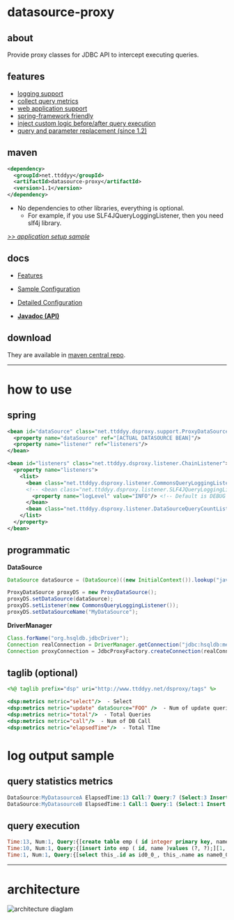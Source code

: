 
# datasource-proxy

## about

Provide proxy classes for JDBC API to intercept executing queries.

## features

- [logging support](https://github.com/ttddyy/datasource-proxy/wiki/Feature#wiki-feature_1)
- [collect query metrics](https://github.com/ttddyy/datasource-proxy/wiki/Feature#wiki-feature_2)
- [web application support](https://github.com/ttddyy/datasource-proxy/wiki/Feature#wiki-feature_3)
- [spring-framework friendly](https://github.com/ttddyy/datasource-proxy/wiki/Feature#wiki-feature_4)
- [inject custom logic before/after query execution](https://github.com/ttddyy/datasource-proxy/wiki/Feature#wiki-feature_5)
- [query and parameter replacement (since 1.2)](https://github.com/ttddyy/datasource-proxy/wiki/Feature#wiki-feature_6)

## maven

```xml
<dependency>
  <groupId>net.ttddyy</groupId>
  <artifactId>datasource-proxy</artifactId>
  <version>1.1</version>
</dependency>
```

- No dependencies to other libraries, everything is optional.
    - For example, if you use SLF4JQueryLoggingListener, then you need slf4j library.


*[>> application setup sample](https://github.com/ttddyy/datasource-proxy/wiki/Application-Setup-Sample)*


## docs

- [Features](https://github.com/ttddyy/datasource-proxy/wiki/Feature)

- [Sample Configuration](https://github.com/ttddyy/datasource-proxy/wiki/Application-Setup-Sample)

- [Detailed Configuration](https://github.com/ttddyy/datasource-proxy/wiki/Detailed-Configuration)

- **[Javadoc (API)](https://github.com/ttddyy/datasource-proxy/wiki/Javadoc)**

## download

They are available in [maven central repo](http://search.maven.org/#search|ga|1|datasource-proxy).

---
# how to use

## spring

```xml
<bean id="dataSource" class="net.ttddyy.dsproxy.support.ProxyDataSource">
  <property name="dataSource" ref="[ACTUAL DATASOURCE BEAN]"/>
  <property name="listener" ref="listeners"/>
</bean>

<bean id="listeners" class="net.ttddyy.dsproxy.listener.ChainListener">
  <property name="listeners">
    <list>
      <bean class="net.ttddyy.dsproxy.listener.CommonsQueryLoggingListener">
      <!-- <bean class="net.ttddyy.dsproxy.listener.SLF4JQueryLoggingListener"> -->
        <property name="logLevel" value="INFO"/> <!-- Default is DEBUG -->
      </bean>
      <bean class="net.ttddyy.dsproxy.listener.DataSourceQueryCountListener"/>
    </list>
  </property>
</bean>
```

## programmatic

**DataSource**

```java
DataSource dataSource = (DataSource)((new InitialContext()).lookup("java:comp/env/ref/ds"));

ProxyDataSource proxyDS = new ProxyDataSource();
proxyDS.setDataSource(dataSource);
proxyDS.setListener(new CommonsQueryLoggingListener());
proxyDS.setDataSourceName("MyDataSource");
```


**DriverManager**

```java
Class.forName("org.hsqldb.jdbcDriver");
Connection realConnection = DriverManager.getConnection("jdbc:hsqldb:mem:aname");
Connection proxyConnection = JdbcProxyFactory.createConnection(realConnection, new CommonsQueryLoggingListener());
```


## taglib (optional)

```jsp
<%@ taglib prefix="dsp" uri="http://www.ttddyy.net/dsproxy/tags" %>

<dsp:metrics metric="select"/>  - Select
<dsp:metrics metric="update" dataSource="FOO" />  - Num of update queries for datasource FOO
<dsp:metrics metric="total"/>  - Total Queries
<dsp:metrics metric="call"/>  - Num of DB Call
<dsp:metrics metric="elapsedTime"/>  - Total TIme
```


# log output sample

## query statistics metrics

```sql
DataSource:MyDatasourceA ElapsedTime:13 Call:7 Query:7 (Select:3 Insert:2 Update:1 Delete:0 Other:1)
DataSource:MyDatasourceB ElapsedTime:1 Call:1 Query:1 (Select:1 Insert:0 Update:0 Delete:0 Other:0)
```


## query execution

```sql
Time:13, Num:1, Query:{[create table emp ( id integer primary key, name varchar(10) );][]}
Time:10, Num:1, Query:{[insert into emp ( id, name )values (?, ?);][1, foo]}
Time:1, Num:1, Query:{[select this_.id as id0_0_, this_.name as name0_0_, this_.value as value0_0_ from emp this_ where (this_.id=? and this_.name=?)][1,bar]}
```


---

# architecture

![architecture diaglam](https://docs.google.com/drawings/pub?id=1KLaKmlp02c3lyQN1a_xhfG98AteyTIIVKSlnQW-aqsg&w=640&h=480&nonsense=architecture.png "architecture diaglam")